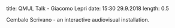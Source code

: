 title: QMUL Talk - Giacomo Lepri
date: 15:30 29.9.2018
length: 0.5

Cembalo Scrivano - an interactive audiovisual installation.
